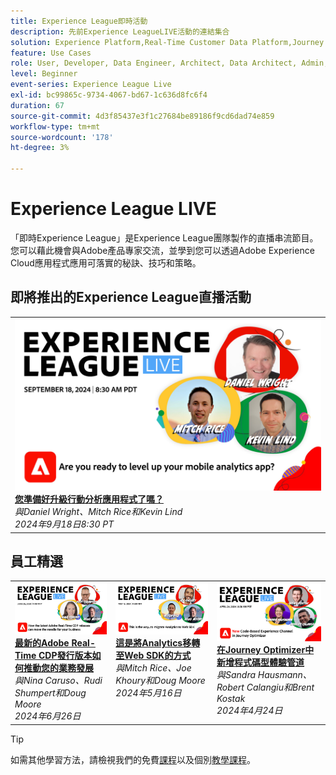 ```yaml
---
title: Experience League即時活動
description: 先前Experience LeagueLIVE活動的連結集合
solution: Experience Platform,Real-Time Customer Data Platform,Journey Optimizer,Experience Manager,Target,Audience Manager,Analytics
feature: Use Cases
role: User, Developer, Data Engineer, Architect, Data Architect, Admin, Leader
level: Beginner
event-series: Experience League Live
exl-id: bc99865c-9734-4067-bd67-1c636d8fc6f4
duration: 67
source-git-commit: 4d3f85437e3f1c27684be89186f9cd6dad74e859
workflow-type: tm+mt
source-wordcount: '178'
ht-degree: 3%

---
```


# Experience League LIVE

「即時Experience League」是Experience League團隊製作的直播串流節目。  您可以藉此機會與Adobe產品專家交流，並學到您可以透過Adobe Experience Cloud應用程式應用可落實的秘訣、技巧和策略。

<div id="upcoming-events">

## 即將推出的Experience League直播活動

<table>
<tr>

<td style="vertical-align: top;"><a href="episodes/exl-live-episode-09-18-24.md">
      <img alt="Experience LeagueLIVE 8月28日" src="episodes/assets/WebBanner-09-18-2024.jpg">
    </a>
    <div>
      <a href="episodes/exl-live-episode-09-18-24.md">
        <strong>您準備好升級行動分析應用程式了嗎？</strong>
      </a>
      <br/><em>與Daniel Wright、Mitch Rice和Kevin Lind</em>
      <br/><em>2024年9月18日8:30 PT</em>
    </div>
  </td>
</tr>
</table>

</div>

<div id="recs-overview-body-1"></div>
<div id="recs-overview-body-2"></div>
<div id="recs-overview-body-3"></div>
<div id="recs-overview-body-4"></div>
<div id="recs-overview-body-5"></div>
<div id="recs-overview-body-6"></div>

<div id="past-events">


</div>

## 員工精選

<table style="max-width: 1214px;">

<tr>
  <td style="vertical-align: top;"><a href="episodes/exl-live-episode-06-26-24.md">
      <img alt="Experience LeagueLIVE 4月21日" src="episodes/assets/WebBanner-June26-2024.jpg">
    </a>
    <div>
      <a href="episodes/exl-live-episode-06-26-24.md">
        <strong>最新的Adobe Real-Time CDP發行版本如何推動您的業務發展</strong>
      </a>
      <br/><em>與Nina Caruso、Rudi Shumpert和Doug Moore</em>
      <br/><em>2024年6月26日</em>
    </div>
  </td>

<td style="vertical-align: top;">
    <a href="episodes/exl-live-episode-05-16-24.md">
      <img alt="Experience LeagueLIVE ep8" src="episodes/assets/WebBanner-May16-2024.jpg">
    </a>
    <div>
      <a href="episodes/exl-live-episode-05-16-24.md"><strong>這是將Analytics移轉至Web SDK的方式</strong></a>
      <br/><em>與Mitch Rice、Joe Khoury和Doug Moore</em>
      <br/><em>2024年5月16日</em>
    </div>
  </td>

<td style="vertical-align: top;">
    <a href="episodes/exl-live-episode-05-26-22.md">
      <img alt="Experience League直播5月26日" src="episodes/assets/WebBanner-Apr24-2024.jpg">
    </a>
    <div>
      <a href="episodes/exl-live-episode-04-24-24.md">
        <strong>在Journey Optimizer中新增程式碼型體驗管道</strong>
      </a>
      <br/><em>與Sandra Hausmann、Robert Calangiu和Brent Kostak</em>
      <br/><em>2024年4月24日</em>
    </div>
  </td>
  </tr>

</table>


>[!TIP]
>
>如需其他學習方法，請檢視我們的免費[課程](https://experienceleague.adobe.com/#dashboard/learning)以及個別[教學課程](https://experienceleague.adobe.com/docs/home-tutorials.html?lang=zh-Hant)。
